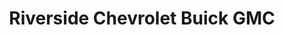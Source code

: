 ---
title: "Riverside Chevrolet Buick GMC"
url: /south-pittsburgh/riverside-chevrolet-buick-gmc/
shop: Autohaus
---